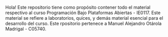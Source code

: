 Hola! Este repositorio tiene como propósito contener todo el material respectivo al curso Programación Bajo
Plataformas Abiertas - IE0117. Este material se refiere a laboratorios, quices, y demás material esencial para
el desarrollo del curso. Este rpositorio pertenece a Manuel Alejandro Otárola Madrigal - C05740.
